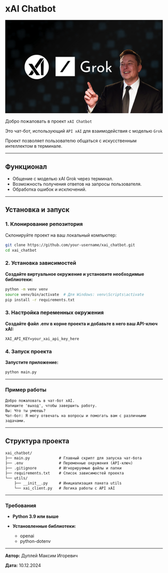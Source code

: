 # xAI Chatbot

![grok](img/grok.png)

Добро пожаловать в проект `xAI Chatbot`

Это чат-бот, использующий `API xAI` для взаимодействия с моделью `Grok`

Проект позволяет пользователю общаться с искусственным интеллектом в терминале.

---

## Функционал

- Общение с моделью xAI Grok через терминал.
- Возможность получения ответов на запросы пользователя.
- Обработка ошибок и исключений.

---

## Установка и запуск

### 1. Клонирование репозитория
Склонируйте проект на ваш локальный компьютер:
```bash
git clone https://github.com/your-username/xai_chatbot.git
cd xai_chatbot
```

### 2. Установка зависимостей

**Создайте виртуальное окружение и установите необходимые библиотеки:**

```bash
python -m venv venv
source venv/bin/activate  # Для Windows: venv\Scripts\activate
pip install -r requirements.txt
```

### 3. Настройка переменных окружения

**Создайте файл .env в корне проекта и добавьте в него ваш API-ключ xAI:**

```plaintext
XAI_API_KEY=your_xai_api_key_here
```

### 4. Запуск проекта

**Запустите приложение:**

```bash
python main.py
```

---

### Пример работы

```plaintext
Добро пожаловать в чат-бот xAI.
Напишите 'выход', чтобы завершить работу.
Вы: Что ты умеешь?
Чат-бот: Я могу отвечать на вопросы и помогать вам с различными задачами.
```

---

## Структура проекта

```
xai_chatbot/
├── main.py             # Главный скрипт для запуска чат-бота
├── .env                # Переменные окружения (API-ключ)
├── .gitignore          # Игнорируемые файлы и папки
├── requirements.txt    # Список зависимостей проекта
└── utils/
    ├── __init__.py     # Инициализация пакета utils
    └── xai_client.py   # Логика работы с API xAI
```

---

### Требования

- **Python 3.9 или выше**

- **Установленные библиотеки:**

    - openai
    - python-dotenv

---

**Автор:** Дуплей Максим Игоревич

**Дата:** 10.12.2024
